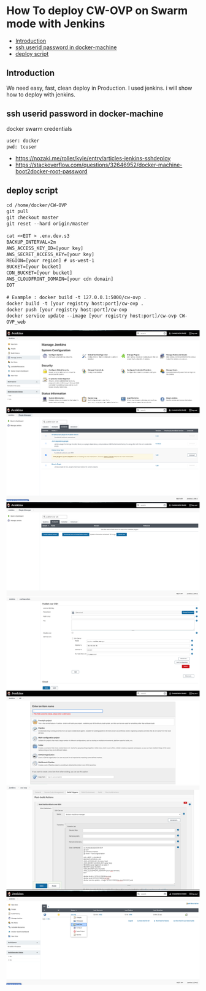 # How To deploy CW-OVP on Swarm mode with Jenkins
* [Introduction](#Introduction)
* [ssh userid password in docker-machine](#ssh-userid-password-in-docker-machine)
* [deploy script](#deploy-script)

## Introduction
We need easy, fast, clean deploy in Production.
I used jenkins. i will show how to deploy with jenkins.

## ssh userid password in docker-machine
docker swarm credentials
```
user: docker
pwd: tcuser
```
- https://nozaki.me/roller/kyle/entry/articles-jenkins-sshdeploy
- https://stackoverflow.com/questions/32646952/docker-machine-boot2docker-root-password

## deploy script

```
cd /home/docker/CW-OVP
git pull
git checkout master
git reset --hard origin/master

cat <<EOT > .env.dev.s3
BACKUP_INTERVAL=2m
AWS_ACCESS_KEY_ID=[your key]
AWS_SECRET_ACCESS_KEY=[your key]
REGION=[your region] # us-west-1
BUCKET=[your bucket]
CDN_BUCKET=[your bucket]
AWS_CLOUDFRONT_DOMAIN=[your cdn domain]
EOT

# Example : docker build -t 127.0.0.1:5000/cw-ovp .
docker build -t [your registry host:port]/cw-ovp . 
docker push [your registry host:port]/cw-ovp
docker service update --image [your registry host:port]/cw-ovp CW-OVP_web
```

![jenkins-1-0.png](/screenshot/jenkins-1-0.png)
![jenkins-1-0.png](/screenshot/jenkins-1-1.png)
![jenkins-1-0.png](/screenshot/jenkins-1-2.png)
![jenkins-1-0.png](/screenshot/jenkins-1-3.png)
![jenkins-1-0.png](/screenshot/jenkins-2-1.png)
![jenkins-1-0.png](/screenshot/jenkins-2-2.png)
![jenkins-1-0.png](/screenshot/jenkins-3.png)